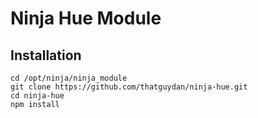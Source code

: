 Ninja Hue Module
===

## Installation
```
cd /opt/ninja/ninja_module
git clone https://github.com/thatguydan/ninja-hue.git
cd ninja-hue
npm install
```